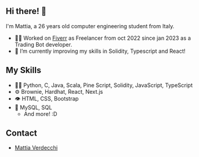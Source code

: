 
## Hi there! 👋
I'm Mattia, a 26 years old computer engineering student from Italy.

- 👨‍💻 Worked on [Fiverr](https://it.fiverr.com/algorithm_matt) as Freelancer from oct 2022 since jan 2023 as a Trading Bot developer.
- 🌱 I’m currently improving my skills in Solidity, Typescript and React!

## My Skills
- 👨‍💻 Python, C, Java, Scala, Pine Script, Solidity, JavaScript, TypeScript
- ⚙️ Brownie, Hardhat, React, Next.js
- 👁️ HTML, CSS, Bootstrap
- 💽 MySQL, SQL
  + And more! :D

## Contact
- [Mattia Verdecchi](https://www.linkedin.com/in/mattia-verdecchi-75b785204/)
